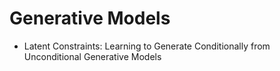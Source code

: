# Generative Models
* Latent Constraints: Learning to Generate Conditionally from Unconditional Generative Models

